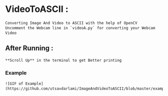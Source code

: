 # VideoToASCII :
    Converting Image And Video to ASCII with the help of OpenCV
    Uncomment the Webcam line in `videoA.py` for converting your Webcam Video
## After Running :
    **Scroll Up** in the terminal to get Better printing

### Example
    ![GIF of Example](https://github.com/utsavdarlami/ImageAndVideoToASCII/blob/master/example.gif)